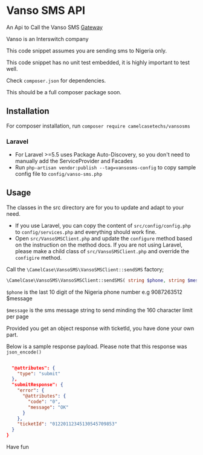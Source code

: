 # Vanso SMS API

An Api to Call the Vanso SMS [Gateway](https://www.interswitchgroup.com/)

Vanso is an Interswitch company

This code snippet assumes you are sending sms to Nigeria only.

This code snippet has no unit test embedded, it is highly important to test well.

Check `composer.json` for dependencies.

This should be a full composer package soon.

## Installation

For composer installation, run `composer require camelcasetechs/vansosms`

### Laravel

-   For Laravel >=5.5 uses Package Auto-Discovery, so you don't need to manually add the ServiceProvider and Facades
-   Run `php-artisan vendor:publish --tag=vansosms-config` to copy sample config file to `config/vanso-sms.php`

## Usage

The classes in the src directory are for you to update and adapt to your need.

-   If you use Laravel, you can copy the content of `src/config/config.php` to `config/services.php` and everything should work fine.
-   Open `src/VansoSMSClient.php` and update the `configure` method based on the instruction on the method docs. If you are not using Laravel, please make a child class of `src/VansoSMSClient.php` and override the `configire` method.

Call the `\CamelCase\VansoSMS\VansoSMSClient::sendSMS` factory;

```php
\CamelCase\VansoSMS\VansoSMSClient::sendSMS( string $phone, string $message );
```

`$phone` is the last 10 digit of the Nigeria phone number e.g 9087263512
\$message

`$message` is the sms message string to send minding the 160 character limit per page

Provided you get an object response with ticketId, you have done your own part.

Below is a sample response payload. Please note that this response was `json_encode()`

```json

  "@attributes": {
    "type": "submit"
  },
  "submitResponse": {
    "error": {
      "@attributes": {
        "code": "0",
        "message": "OK"
      }
    },
    "ticketId": "01220112345130545709853"
  }
}
```

Have fun
